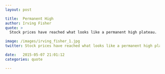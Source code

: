 ```yaml
---
layout: post

title:  Permanent High
author: Irving Fisher
quote: >
  Stock prices have reached what looks like a permanent high plateau.

image: /images/irving_fisher_1.jpg
twitter: Stock prices have reached what looks like a permanent high plateau. Irving Fisher http://quotes.stockflare.com/

date:   2015-05-07 21:01:12
categories: quote

---
```


